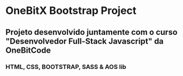 # OneBitX Bootstrap Project
## Projeto desenvolvido juntamente com o curso "Desenvolvedor Full-Stack Javascript" da OneBitCode
### HTML, CSS, BOOTSTRAP, SASS & AOS lib
